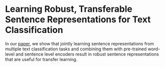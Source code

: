 # Learning Robust, Transferable Sentence Representations for Text Classification

In our [paper](https://arxiv.org/pdf/1810.00681v1.pdf), we show that jointly learning sentence representations from multiple text classification tasks and combining them with pre-trained word-level and sentence level encoders result in robust sentence representations that are useful for transfer learning.
